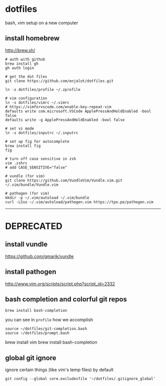 dotfiles
========

bash, vim setup on a new computer

## install homebrew
http://brew.sh/


```
# auth with github
brew install gh
gh auth login

# get the dot files
git clone https://github.com/enjalot/dotfiles.git

ln -s dotfiles/profile ~/.zprofile

# vim configuration
ln -s dotfiles/vimrc ~/.vimrc
# https://vimforvscode.com/enable-key-repeat-vim
defaults write com.microsoft.VSCode ApplePressAndHoldEnabled -bool false
defaults write -g ApplePressAndHoldEnabled -bool false

# set vi mode
ln -s dotfiles/inputrc ~/.inputrc

# set up fig for autocomplete
brew install fig
fig

# turn off case sensitive in zsh
vim .zshrc
# add CASE_SENSITIVE="false"

# vundle (for vim)
git clone https://github.com/VundleVim/Vundle.vim.git ~/.vim/bundle/Vundle.vim

# pathogen (for vim)
mkdir -p ~/.vim/autoload ~/.vim/bundle
curl -LSso ~/.vim/autoload/pathogen.vim https://tpo.pe/pathogen.vim
```



---
# DEPRECATED

## install vundle
https://github.com/gmarik/vundle

## install pathogen
http://www.vim.org/scripts/script.php?script_id=2332


## bash completion and colorful git repos
`brew install bash-completion`

you can see in `profile` how we accomplish
```
source ~/dotfiles/git-completion.bash
source ~/dotfiles/prompt.bash
```

brew install vim
brew install bash-completion

## global git ignore
ignore certain things (like vim's temp files) by default
```
git config --global core.excludesfile '~/dotfiles/.gitignore_global'
```

